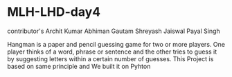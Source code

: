 # MLH-LHD-day4
contributor's Archit Kumar Abhiman Gautam Shreyash Jaiswal Payal Singh

Hangman is a paper and pencil guessing game for two or more players. One player thinks of a word, phrase or sentence and the other tries to guess it by suggesting letters within a certain number of guesses.
This Project is based on same principle and We built it on Pyhton 
